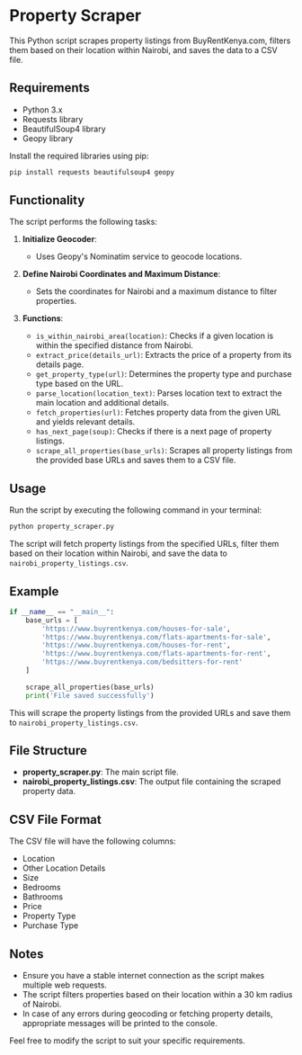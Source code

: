 # Property Scraper

This Python script scrapes property listings from BuyRentKenya.com, filters them based on their location within Nairobi, and saves the data to a CSV file.

## Requirements

- Python 3.x
- Requests library
- BeautifulSoup4 library
- Geopy library

Install the required libraries using pip:

```bash
pip install requests beautifulsoup4 geopy
```

## Functionality

The script performs the following tasks:

1. **Initialize Geocoder**:
   - Uses Geopy's Nominatim service to geocode locations.

2. **Define Nairobi Coordinates and Maximum Distance**:
   - Sets the coordinates for Nairobi and a maximum distance to filter properties.

3. **Functions**:
   - `is_within_nairobi_area(location)`: Checks if a given location is within the specified distance from Nairobi.
   - `extract_price(details_url)`: Extracts the price of a property from its details page.
   - `get_property_type(url)`: Determines the property type and purchase type based on the URL.
   - `parse_location(location_text)`: Parses location text to extract the main location and additional details.
   - `fetch_properties(url)`: Fetches property data from the given URL and yields relevant details.
   - `has_next_page(soup)`: Checks if there is a next page of property listings.
   - `scrape_all_properties(base_urls)`: Scrapes all property listings from the provided base URLs and saves them to a CSV file.

## Usage

Run the script by executing the following command in your terminal:

```bash
python property_scraper.py
```

The script will fetch property listings from the specified URLs, filter them based on their location within Nairobi, and save the data to `nairobi_property_listings.csv`.

## Example

```python
if __name__ == "__main__":
    base_urls = [
        'https://www.buyrentkenya.com/houses-for-sale',
        'https://www.buyrentkenya.com/flats-apartments-for-sale',
        'https://www.buyrentkenya.com/houses-for-rent',
        'https://www.buyrentkenya.com/flats-apartments-for-rent',
        'https://www.buyrentkenya.com/bedsitters-for-rent'
    ]
    
    scrape_all_properties(base_urls)
    print('File saved successfully')
```

This will scrape the property listings from the provided URLs and save them to `nairobi_property_listings.csv`.

## File Structure

- **property_scraper.py**: The main script file.
- **nairobi_property_listings.csv**: The output file containing the scraped property data.

## CSV File Format

The CSV file will have the following columns:

- Location
- Other Location Details
- Size
- Bedrooms
- Bathrooms
- Price
- Property Type
- Purchase Type

## Notes

- Ensure you have a stable internet connection as the script makes multiple web requests.
- The script filters properties based on their location within a 30 km radius of Nairobi.
- In case of any errors during geocoding or fetching property details, appropriate messages will be printed to the console.

Feel free to modify the script to suit your specific requirements.
